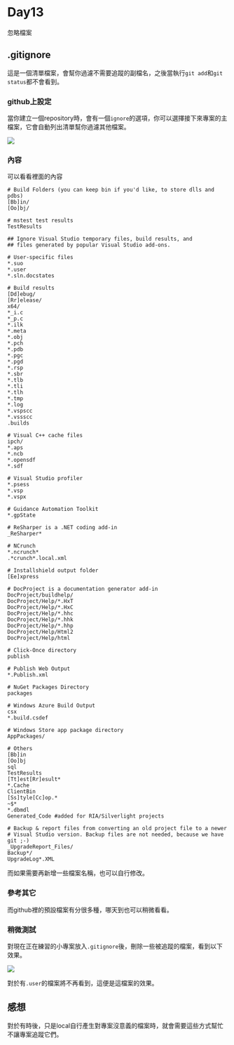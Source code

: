 # Day13
忽略檔案

## .gitignore
這是一個清單檔案，會幫你過濾不需要追蹤的副檔名，之後當執行`git add`和`git status`都不會看到。

### github上設定
當你建立一個repository時，會有一個`ignore`的選項，你可以選擇接下來專案的主檔案，它會自動列出清單幫你過濾其他檔案。

![](https://i.imgur.com/wZp4egN.png)

### 內容
可以看看裡面的內容

```
# Build Folders (you can keep bin if you'd like, to store dlls and pdbs)
[Bb]in/
[Oo]bj/

# mstest test results
TestResults

## Ignore Visual Studio temporary files, build results, and
## files generated by popular Visual Studio add-ons.

# User-specific files
*.suo
*.user
*.sln.docstates

# Build results
[Dd]ebug/
[Rr]elease/
x64/
*_i.c
*_p.c
*.ilk
*.meta
*.obj
*.pch
*.pdb
*.pgc
*.pgd
*.rsp
*.sbr
*.tlb
*.tli
*.tlh
*.tmp
*.log
*.vspscc
*.vssscc
.builds

# Visual C++ cache files
ipch/
*.aps
*.ncb
*.opensdf
*.sdf

# Visual Studio profiler
*.psess
*.vsp
*.vspx

# Guidance Automation Toolkit
*.gpState

# ReSharper is a .NET coding add-in
_ReSharper*

# NCrunch
*.ncrunch*
.*crunch*.local.xml

# Installshield output folder 
[Ee]xpress

# DocProject is a documentation generator add-in
DocProject/buildhelp/
DocProject/Help/*.HxT
DocProject/Help/*.HxC
DocProject/Help/*.hhc
DocProject/Help/*.hhk
DocProject/Help/*.hhp
DocProject/Help/Html2
DocProject/Help/html

# Click-Once directory
publish

# Publish Web Output
*.Publish.xml

# NuGet Packages Directory
packages

# Windows Azure Build Output
csx
*.build.csdef

# Windows Store app package directory
AppPackages/

# Others
[Bb]in
[Oo]bj
sql
TestResults
[Tt]est[Rr]esult*
*.Cache
ClientBin
[Ss]tyle[Cc]op.*
~$*
*.dbmdl
Generated_Code #added for RIA/Silverlight projects

# Backup & report files from converting an old project file to a newer
# Visual Studio version. Backup files are not needed, because we have git ;-)
_UpgradeReport_Files/
Backup*/
UpgradeLog*.XML
```
而如果需要再新增一些檔案名稱，也可以自行修改。

### 參考其它
而github裡的預設檔案有分很多種，哪天到也可以稍微看看。

### 稍微測試
對現在正在練習的小專案放入`.gitignore`後，刪除一些被追蹤的檔案，看到以下效果。

![](https://i.imgur.com/jNk3QyF.png)

對於有`.user`的檔案將不再看到，這便是這檔案的效果。

## 感想
對於有時後，只是local自行產生對專案沒意義的檔案時，就會需要這些方式幫忙不讓專案追蹤它們。